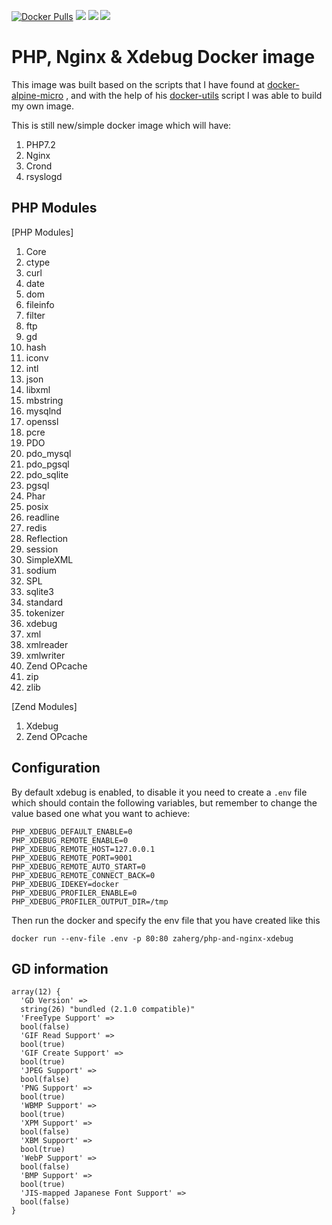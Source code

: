 [![Docker Pulls](https://img.shields.io/docker/pulls/zaherg/php-and-nginx-xdebug.svg)](https://hub.docker.com/r/zaherg/php-and-nginx-xdebug/) [![](https://images.microbadger.com/badges/image/zaherg/php-and-nginx-xdebug.svg)](https://microbadger.com/images/zaherg/php-and-nginx-xdebug "Get your own image badge on microbadger.com") [![](https://images.microbadger.com/badges/version/zaherg/php-and-nginx-xdebug.svg)](https://microbadger.com/images/zaherg/php-and-nginx-xdebug "Get your own version badge on microbadger.com") [![](https://images.microbadger.com/badges/commit/zaherg/php-and-nginx-xdebug.svg)](https://microbadger.com/images/zaherg/php-and-nginx-xdebug "Get your own commit badge on microbadger.com")

# PHP, Nginx & Xdebug Docker image

This image was built based on the scripts that I have found at [docker-alpine-micro](https://github.com/nimmis/docker-alpine-micro) , and with the help of his [docker-utils](https://github.com/nimmis/docker-utils) script I was able to build my own image.

This is still new/simple docker image which will have:

1. PHP7.2
2. Nginx
3. Crond
4. rsyslogd

## PHP Modules

[PHP Modules]
1. Core
1. ctype
1. curl
1. date
1. dom
1. fileinfo
1. filter
1. ftp
1. gd
1. hash
1. iconv
1. intl
1. json
1. libxml
1. mbstring
1. mysqlnd
1. openssl
1. pcre
1. PDO
1. pdo_mysql
1. pdo_pgsql
1. pdo_sqlite
1. pgsql
1. Phar
1. posix
1. readline
1. redis
1. Reflection
1. session
1. SimpleXML
1. sodium
1. SPL
1. sqlite3
1. standard
1. tokenizer
1. xdebug
1. xml
1. xmlreader
1. xmlwriter
1. Zend OPcache
1. zip
1. zlib

[Zend Modules]
1. Xdebug
1. Zend OPcache

## Configuration

By default xdebug is enabled, to disable it you need to create a `.env` file which should contain the following variables, but remember to change the value based one what you want to achieve:

```
PHP_XDEBUG_DEFAULT_ENABLE=0
PHP_XDEBUG_REMOTE_ENABLE=0
PHP_XDEBUG_REMOTE_HOST=127.0.0.1
PHP_XDEBUG_REMOTE_PORT=9001
PHP_XDEBUG_REMOTE_AUTO_START=0
PHP_XDEBUG_REMOTE_CONNECT_BACK=0
PHP_XDEBUG_IDEKEY=docker
PHP_XDEBUG_PROFILER_ENABLE=0
PHP_XDEBUG_PROFILER_OUTPUT_DIR=/tmp
```

Then run the docker and specify the env file that you have created like this

```
docker run --env-file .env -p 80:80 zaherg/php-and-nginx-xdebug
```

## GD information

```
array(12) {
  'GD Version' =>
  string(26) "bundled (2.1.0 compatible)"
  'FreeType Support' =>
  bool(false)
  'GIF Read Support' =>
  bool(true)
  'GIF Create Support' =>
  bool(true)
  'JPEG Support' =>
  bool(false)
  'PNG Support' =>
  bool(true)
  'WBMP Support' =>
  bool(true)
  'XPM Support' =>
  bool(false)
  'XBM Support' =>
  bool(true)
  'WebP Support' =>
  bool(false)
  'BMP Support' =>
  bool(true)
  'JIS-mapped Japanese Font Support' =>
  bool(false)
}
```